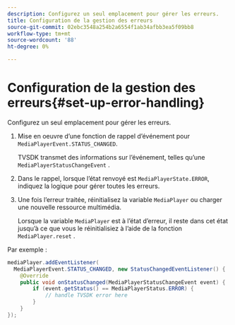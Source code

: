 ```yaml
---
description: Configurez un seul emplacement pour gérer les erreurs.
title: Configuration de la gestion des erreurs
source-git-commit: 02ebc3548a254b2a6554f1ab34afbb3ea5f09bb8
workflow-type: tm+mt
source-wordcount: '88'
ht-degree: 0%

---
```


# Configuration de la gestion des erreurs{#set-up-error-handling}

Configurez un seul emplacement pour gérer les erreurs.

1. Mise en oeuvre d’une fonction de rappel d’événement pour `MediaPlayerEvent.STATUS_CHANGED`.

   TVSDK transmet des informations sur l’événement, telles qu’une `MediaPlayerStatusChangeEvent` .
1. Dans le rappel, lorsque l’état renvoyé est `MediaPlayerState.ERROR`, indiquez la logique pour gérer toutes les erreurs.
1. Une fois l’erreur traitée, réinitialisez la variable `MediaPlayer` ou charger une nouvelle ressource multimédia.

   Lorsque la variable `MediaPlayer` est à l’état d’erreur, il reste dans cet état jusqu’à ce que vous le réinitialisiez à l’aide de la fonction `MediaPlayer.reset` .

<!--<a id="example_49FF225E92EA494AA06B2E5F26101F4C"></a>-->

Par exemple :

```java
mediaPlayer.addEventListener( 
  MediaPlayerEvent.STATUS_CHANGED, new StatusChangedEventListener() { 
    @Override 
    public void onStatusChanged(MediaPlayerStatusChangeEvent event) { 
        if (event.getStatus() == MediaPlayerStatus.ERROR) { 
            // handle TVSDK error here 
        } 
    } 
});
```
